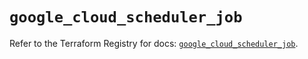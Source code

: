 # `google_cloud_scheduler_job`

Refer to the Terraform Registry for docs: [`google_cloud_scheduler_job`](https://registry.terraform.io/providers/hashicorp/google/6.9.0/docs/resources/cloud_scheduler_job).
